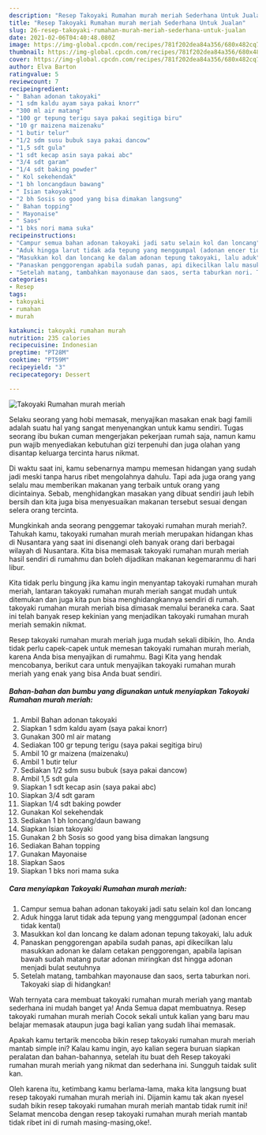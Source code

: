 ```yaml
---
description: "Resep Takoyaki Rumahan murah meriah Sederhana Untuk Jualan"
title: "Resep Takoyaki Rumahan murah meriah Sederhana Untuk Jualan"
slug: 26-resep-takoyaki-rumahan-murah-meriah-sederhana-untuk-jualan
date: 2021-02-06T04:40:48.080Z
image: https://img-global.cpcdn.com/recipes/781f202dea84a356/680x482cq70/takoyaki-rumahan-murah-meriah-foto-resep-utama.jpg
thumbnail: https://img-global.cpcdn.com/recipes/781f202dea84a356/680x482cq70/takoyaki-rumahan-murah-meriah-foto-resep-utama.jpg
cover: https://img-global.cpcdn.com/recipes/781f202dea84a356/680x482cq70/takoyaki-rumahan-murah-meriah-foto-resep-utama.jpg
author: Elva Barton
ratingvalue: 5
reviewcount: 7
recipeingredient:
- " Bahan adonan takoyaki"
- "1 sdm kaldu ayam saya pakai knorr"
- "300 ml air matang"
- "100 gr tepung terigu saya pakai segitiga biru"
- "10 gr maizena maizenaku"
- "1 butir telur"
- "1/2 sdm susu bubuk saya pakai dancow"
- "1,5 sdt gula"
- "1 sdt kecap asin saya pakai abc"
- "3/4 sdt garam"
- "1/4 sdt baking powder"
- " Kol sekehendak"
- "1 bh loncangdaun bawang"
- " Isian takoyaki"
- "2 bh Sosis so good yang bisa dimakan langsung"
- " Bahan topping"
- " Mayonaise"
- " Saos"
- "1 bks nori mama suka"
recipeinstructions:
- "Campur semua bahan adonan takoyaki jadi satu selain kol dan loncang"
- "Aduk hingga larut tidak ada tepung yang menggumpal (adonan encer tidak kental)"
- "Masukkan kol dan loncang ke dalam adonan tepung takoyaki, lalu aduk"
- "Panaskan penggorengan apabila sudah panas, api dikecilkan lalu masukkan adonan ke dalam cetakan penggorengan, apabila lapisan bawah sudah matang putar adonan miringkan dst hingga adonan menjadi bulat seutuhnya"
- "Setelah matang, tambahkan mayonause dan saos, serta taburkan nori. Takoyaki siap di hidangkan!"
categories:
- Resep
tags:
- takoyaki
- rumahan
- murah

katakunci: takoyaki rumahan murah 
nutrition: 235 calories
recipecuisine: Indonesian
preptime: "PT28M"
cooktime: "PT59M"
recipeyield: "3"
recipecategory: Dessert

---
```



![Takoyaki Rumahan murah meriah](https://img-global.cpcdn.com/recipes/781f202dea84a356/680x482cq70/takoyaki-rumahan-murah-meriah-foto-resep-utama.jpg)

Selaku seorang yang hobi memasak, menyajikan masakan enak bagi famili adalah suatu hal yang sangat menyenangkan untuk kamu sendiri. Tugas seorang ibu bukan cuman mengerjakan pekerjaan rumah saja, namun kamu pun wajib menyediakan kebutuhan gizi terpenuhi dan juga olahan yang disantap keluarga tercinta harus nikmat.

Di waktu  saat ini, kamu sebenarnya mampu memesan hidangan yang sudah jadi meski tanpa harus ribet mengolahnya dahulu. Tapi ada juga orang yang selalu mau memberikan makanan yang terbaik untuk orang yang dicintainya. Sebab, menghidangkan masakan yang dibuat sendiri jauh lebih bersih dan kita juga bisa menyesuaikan makanan tersebut sesuai dengan selera orang tercinta. 



Mungkinkah anda seorang penggemar takoyaki rumahan murah meriah?. Tahukah kamu, takoyaki rumahan murah meriah merupakan hidangan khas di Nusantara yang saat ini disenangi oleh banyak orang dari berbagai wilayah di Nusantara. Kita bisa memasak takoyaki rumahan murah meriah hasil sendiri di rumahmu dan boleh dijadikan makanan kegemaranmu di hari libur.

Kita tidak perlu bingung jika kamu ingin menyantap takoyaki rumahan murah meriah, lantaran takoyaki rumahan murah meriah sangat mudah untuk ditemukan dan juga kita pun bisa menghidangkannya sendiri di rumah. takoyaki rumahan murah meriah bisa dimasak memalui beraneka cara. Saat ini telah banyak resep kekinian yang menjadikan takoyaki rumahan murah meriah semakin nikmat.

Resep takoyaki rumahan murah meriah juga mudah sekali dibikin, lho. Anda tidak perlu capek-capek untuk memesan takoyaki rumahan murah meriah, karena Anda bisa menyajikan di rumahmu. Bagi Kita yang hendak mencobanya, berikut cara untuk menyajikan takoyaki rumahan murah meriah yang enak yang bisa Anda buat sendiri.

<!--inarticleads1-->

##### Bahan-bahan dan bumbu yang digunakan untuk menyiapkan Takoyaki Rumahan murah meriah:

1. Ambil  Bahan adonan takoyaki
1. Siapkan 1 sdm kaldu ayam (saya pakai knorr)
1. Gunakan 300 ml air matang
1. Sediakan 100 gr tepung terigu (saya pakai segitiga biru)
1. Ambil 10 gr maizena (maizenaku)
1. Ambil 1 butir telur
1. Sediakan 1/2 sdm susu bubuk (saya pakai dancow)
1. Ambil 1,5 sdt gula
1. Siapkan 1 sdt kecap asin (saya pakai abc)
1. Siapkan 3/4 sdt garam
1. Siapkan 1/4 sdt baking powder
1. Gunakan  Kol sekehendak
1. Sediakan 1 bh loncang/daun bawang
1. Siapkan  Isian takoyaki
1. Gunakan 2 bh Sosis so good yang bisa dimakan langsung
1. Sediakan  Bahan topping
1. Gunakan  Mayonaise
1. Siapkan  Saos
1. Siapkan 1 bks nori mama suka




<!--inarticleads2-->

##### Cara menyiapkan Takoyaki Rumahan murah meriah:

1. Campur semua bahan adonan takoyaki jadi satu selain kol dan loncang
1. Aduk hingga larut tidak ada tepung yang menggumpal (adonan encer tidak kental)
1. Masukkan kol dan loncang ke dalam adonan tepung takoyaki, lalu aduk
1. Panaskan penggorengan apabila sudah panas, api dikecilkan lalu masukkan adonan ke dalam cetakan penggorengan, apabila lapisan bawah sudah matang putar adonan miringkan dst hingga adonan menjadi bulat seutuhnya
1. Setelah matang, tambahkan mayonause dan saos, serta taburkan nori. Takoyaki siap di hidangkan!




Wah ternyata cara membuat takoyaki rumahan murah meriah yang mantab sederhana ini mudah banget ya! Anda Semua dapat membuatnya. Resep takoyaki rumahan murah meriah Cocok sekali untuk kalian yang baru mau belajar memasak ataupun juga bagi kalian yang sudah lihai memasak.

Apakah kamu tertarik mencoba bikin resep takoyaki rumahan murah meriah mantab simple ini? Kalau kamu ingin, ayo kalian segera buruan siapkan peralatan dan bahan-bahannya, setelah itu buat deh Resep takoyaki rumahan murah meriah yang nikmat dan sederhana ini. Sungguh taidak sulit kan. 

Oleh karena itu, ketimbang kamu berlama-lama, maka kita langsung buat resep takoyaki rumahan murah meriah ini. Dijamin kamu tak akan nyesel sudah bikin resep takoyaki rumahan murah meriah mantab tidak rumit ini! Selamat mencoba dengan resep takoyaki rumahan murah meriah mantab tidak ribet ini di rumah masing-masing,oke!.

